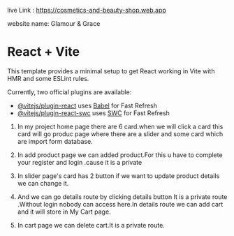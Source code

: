 
live Link :  https://cosmetics-and-beauty-shop.web.app

website name: Glamour & Grace


# React + Vite


This template provides a minimal setup to get React working in Vite with HMR and some ESLint rules.

Currently, two official plugins are available:

- [@vitejs/plugin-react](https://github.com/vitejs/vite-plugin-react/blob/main/packages/plugin-react/README.md) uses [Babel](https://babeljs.io/) for Fast Refresh
- [@vitejs/plugin-react-swc](https://github.com/vitejs/vite-plugin-react-swc) uses [SWC](https://swc.rs/) for Fast Refresh


<!-- My Ptoject Feature  -->
1. In my project home page there are 6 card.when we will click a card this card will go produc page where there are a slider and some card which are import form database.

2. In add product page we can added product.For this u have to complete your register and login .cause it is a private

3. In slider page's card has 2 button if we want to update product details we can change it.

4. And we can go details route by clicking details button It is a private route .Without login nobody can access here.In details route we can add cart and it will store in My Cart page.


5. In cart page we can delete cart.It is a private route.